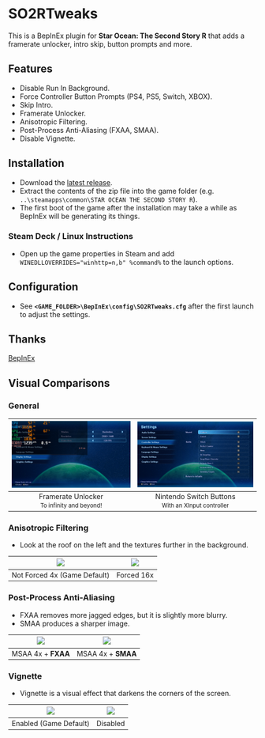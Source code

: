 # SO2RTweaks
This is a BepInEx plugin for **Star Ocean: The Second Story R** that adds a framerate unlocker, intro skip, button prompts and more.

## Features
* Disable Run In Background.
* Force Controller Button Prompts (PS4, PS5, Switch, XBOX).
* Skip Intro.
* Framerate Unlocker.
* Anisotropic Filtering.
* Post-Process Anti-Aliasing (FXAA, SMAA).
* Disable Vignette.

## Installation
* Download the [latest release](../../releases/latest).
* Extract the contents of the zip file into the game folder (e.g. `..\steamapps\common\STAR OCEAN THE SECOND STORY R`).
* The first boot of the game after the installation may take a while as BepInEx will be generating its things.

### Steam Deck / Linux Instructions
* Open up the game properties in Steam and add `WINEDLLOVERRIDES="winhttp=n,b" %command%` to the launch options.

## Configuration
* See **`<GAME_FOLDER>\BepInEx\config\SO2RTweaks.cfg`** after the first launch to adjust the settings.

## Thanks
[BepInEx](https://github.com/BepInEx/BepInEx)

## Visual Comparisons

### General
|![](assets/img/so2r_framerate.png)|![](assets/img/so2r_switch_buttons.png)|
|:-:|:-:|
|Framerate Unlocker<br><small>To infinity and beyond!</small>|Nintendo Switch Buttons<br><small>With an XInput controller</small>|

### Anisotropic Filtering
* Look at the roof on the left and the textures further in the background.

|![](assets/img/so2r_aniso_default.png)|![](assets/img/so2r_aniso_16x.png)|
|:-:|:-:|
|Not Forced 4x (Game Default)|Forced 16x|

### Post-Process Anti-Aliasing
* FXAA removes more jagged edges, but it is slightly more blurry.
* SMAA produces a sharper image.

|![](assets/img/so2r_msaa4x_fxaa.png)|![](assets/img/so2r_msaa4x_fxaa.png)|
|:-:|:-:|
|MSAA 4x + **FXAA**|MSAA 4x + **SMAA**|

### Vignette
* Vignette is a visual effect that darkens the corners of the screen.

|![](assets/img/so2r_vignette_enabled.png)|![](assets/img/so2r_vignette_disabled.png)|
|:-:|:-:|
|Enabled (Game Default)|Disabled|
